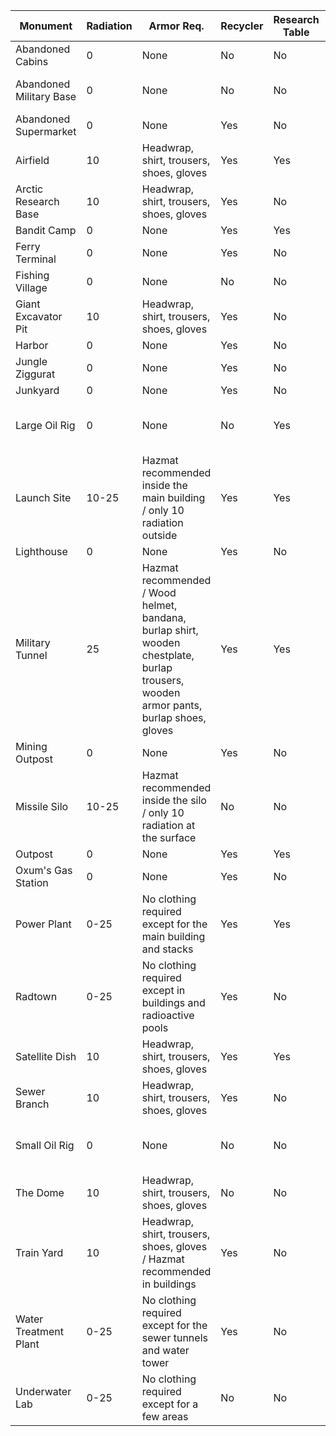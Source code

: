 
Monument | Radiation | Armor Req. | Recycler | Research Table | Workbench | Oil Ref. | Has Diesel | Has Keycards | Req. Keycards | Req. Fuses | Crates | Scientists
--- | --- | --- | --- | --- | --- | --- | --- | --- | --- | --- | --- | ---
Abandoned Cabins | 0 | None | No | No | No | No | No | Green |  |  | Brown | None
Abandoned Military Base | 0 | None | No | No | No | No | No |  |  |  | Military | 5-10 Blue Scientists
Abandoned Supermarket | 0 | None | Yes | No | No | No | No | Green |  |  | Military | None
Airfield | 10 | Headwrap, shirt, trousers, shoes, gloves | Yes | Yes | No | Yes | Yes | Red | Green, Blue | 2 | Military | None
Arctic Research Base | 10 | Headwrap, shirt, trousers, shoes, gloves | Yes | No | No | No | No | Red | Green, Blue |  | Military | 10-20 Blue Scientists
Bandit Camp | 0 | None | Yes | Yes | Yes | No | No |  |  |  | None | None
Ferry Terminal | 0 | None | Yes | No | No | No | No |  |  |  | Military | None
Fishing Village | 0 | None | No | No | No | No | No |  |  |  | None | None
Giant Excavator Pit | 10 | Headwrap, shirt, trousers, shoes, gloves | Yes | No | No | No | No |  |  |  | Military | 18 Blue Scientists
Harbor | 0 | None | Yes | No | No | Yes | No | Blue | Green | 1 | Military | None
Jungle Ziggurat | 0 | None | Yes | No | No | No | No |  |  |  | Brown | None
Junkyard | 0 | None | Yes | No | No | No | Yes | Green |  |  | Military | None
Large Oil Rig | 0 | None | No | Yes | No | No | Yes |  | Red |  | Military, Elite | 26 Blue Scientists, 10 Heavy Scientists
Launch Site | 10-25 | Hazmat recommended inside the main building / only 10 radiation outside | Yes | Yes | No | No | No |  | Green, Red | 2 | Military, Elite | None
Lighthouse | 0 | None | Yes | No | No | No | No | Green |  |  | Military | None
Military Tunnel | 25 | Hazmat recommended / Wood helmet, bandana, burlap shirt, wooden chestplate, burlap trousers, wooden armor pants, burlap shoes, gloves | Yes | Yes | No | No | Yes |  | Green, Blue, Red | 1 | Military, Elite | 29 Blue Scientists
Mining Outpost | 0 | None | Yes | No | No | No | No |  |  |  | Military | None
Missile Silo | 10-25 | Hazmat recommended inside the silo / only 10 radiation at the surface | No | No | No | No | No | Red | Blue | 1 | Military, Elite | 24 NVG Scientists
Outpost | 0 | None | Yes | Yes | Yes | Yes | No | Blue |  |  | None | None
Oxum's Gas Station | 0 | None | Yes | No | No | No | No | Green |  |  | Military | None
Power Plant | 0-25 | No clothing required except for the main building and stacks | Yes | Yes | No | No | Yes | Red | Green, Blue | 1 | Military | None
Radtown | 0-25 | No clothing required except in buildings and radioactive pools | Yes | No | No | No | No |  |  |  | Military | None
Satellite Dish | 10 | Headwrap, shirt, trousers, shoes, gloves | Yes | Yes | No | Yes | No | Blue | Green | 1 | Military | None
Sewer Branch | 10 | Headwrap, shirt, trousers, shoes, gloves | Yes | No | No | Yes | No | Blue | Green | 1 | Military | None
Small Oil Rig | 0 | None | No | No | No | No | Yes |  | Blue, Red |  | Military | 15 Blue Scientists, 6 Heavy Scientists
The Dome | 10 | Headwrap, shirt, trousers, shoes, gloves | No | No | No | Yes | Yes |  |  |  | Military | None
Train Yard | 10 | Headwrap, shirt, trousers, shoes, gloves / Hazmat recommended in buildings | Yes | No | No | No | No | Red | Green, Blue | 1 | Military | 5-10 Blue Scientists
Water Treatment Plant | 0-25 | No clothing required except for the sewer tunnels and water tower | Yes | No | No | Yes | Yes | Red | Blue | 1 | Military | None
Underwater Lab | 0-25 | No clothing required except for a few areas | No | No | No | No | No | Green | Blue, Red | 2 | Military, Elite | 10-20 Blue Scientists
